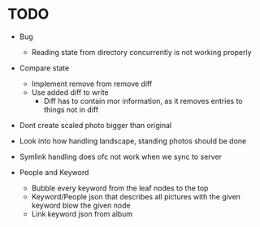 # TODO

* Bug
  - Reading state from directory concurrently is not working properly
* Compare state
  - Implement remove from remove diff
  - Use added diff to write
    * Diff has to contain mor information, as it removes entries to things not in diff
* Dont create scaled photo bigger than original
* Look into how handling landscape, standing photos should be done
* Symlink handling does ofc not work when we sync to server

* People and Keyword
  - Bubble every keyword from the leaf nodes to the top
  - Keyword/People json that describes all pictures with the given keyword blow the given node
  - Link keyword json from album
